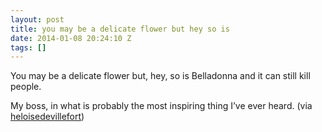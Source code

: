 ```yaml
---
layout: post
title: you may be a delicate flower but hey so is
date: 2014-01-08 20:24:10 Z
tags: []
---
```

You may be a delicate flower but, hey, so is Belladonna and it can still kill people.

My boss, in what is probably the most inspiring thing I’ve ever heard. (via [heloisedevillefort](http://heloisedevillefort.tumblr.com/))

